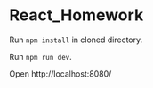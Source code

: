 # React_Homework

   Run ``npm install`` in cloned directory.
   
   Run ``npm run dev``.
   
   Open http://localhost:8080/
